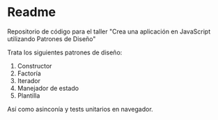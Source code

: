 # Readme

Repositorio de código para el taller "Crea una aplicación en JavaScript utilizando Patrones de Diseño"

Trata los siguientes patrones de diseño:

1. Constructor
2. Factoría
3. Iterador
4. Manejador de estado
5. Plantilla

Así como asinconía y tests unitarios en navegador.
